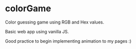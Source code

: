 # colorGame

Color guessing game using RGB and Hex values.

Basic web app using vanilla JS. 

Good practice to begin implementing animation to my pages :)
